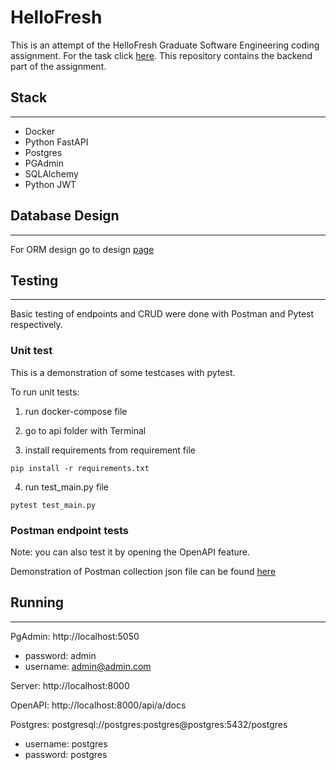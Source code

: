# HelloFresh

This is an attempt of the HelloFresh Graduate Software Engineering coding assignment. For the task click [here](https://github.com/hello-abhishek/hf-take-home-programming-challenges). This repository contains the backend part of the assignment.


## Stack
---

* Docker
* Python FastAPI
* Postgres
* PGAdmin
* SQLAlchemy
* Python JWT


## Database Design
---

For ORM design go to design [page](/design.md)

## Testing
---

Basic testing of endpoints and CRUD were done with Postman and Pytest respectively.

### Unit test


This is a demonstration of some testcases with pytest.

To run unit tests:

1. run docker-compose file

2. go to api folder with Terminal

3. install requirements from requirement file

```
pip install -r requirements.txt
```

4. run test_main.py file

```
pytest test_main.py
```

### Postman endpoint tests

Note: you can also test it by opening the OpenAPI feature.



Demonstration of Postman collection json file can be found [here](./api/test/HelloFreshPostman.json)


## Running
---

PgAdmin: http://localhost:5050

 * password: admin
 * username: admin@admin.com

Server: http://localhost:8000

OpenAPI: http://localhost:8000/api/a/docs

Postgres: postgresql://postgres:postgres@postgres:5432/postgres

* username: postgres
* password: postgres

